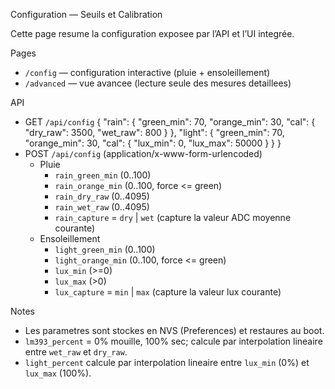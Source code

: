 ﻿Configuration — Seuils et Calibration

Cette page resume la configuration exposee par l’API et l’UI integrée.

Pages
- `/config` — configuration interactive (pluie + ensoleillement)
- `/advanced` — vue avancee (lecture seule des mesures detaillees)

API
- GET `/api/config`
  {
    "rain": { "green_min": 70, "orange_min": 30, "cal": { "dry_raw": 3500, "wet_raw": 800 } },
    "light": { "green_min": 70, "orange_min": 30, "cal": { "lux_min": 0, "lux_max": 50000 } }
  }
- POST `/api/config` (application/x-www-form-urlencoded)
  - Pluie
    - `rain_green_min` (0..100)
    - `rain_orange_min` (0..100, force <= green)
    - `rain_dry_raw` (0..4095)
    - `rain_wet_raw` (0..4095)
    - `rain_capture` = `dry` | `wet` (capture la valeur ADC moyenne courante)
  - Ensoleillement
    - `light_green_min` (0..100)
    - `light_orange_min` (0..100, force <= green)
    - `lux_min` (>=0)
    - `lux_max` (>0)
    - `lux_capture` = `min` | `max` (capture la valeur lux courante)

Notes
- Les parametres sont stockes en NVS (Preferences) et restaures au boot.
- `lm393_percent` = 0% mouille, 100% sec; calcule par interpolation lineaire entre `wet_raw` et `dry_raw`.
- `light_percent` calcule par interpolation lineaire entre `lux_min` (0%) et `lux_max` (100%).
